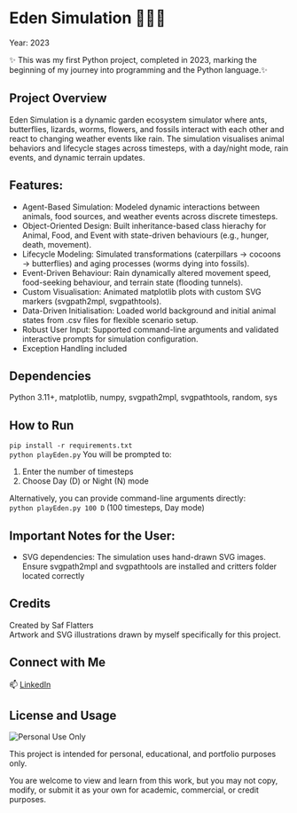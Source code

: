 # Eden Simulation 🦋🌸🌿
Year: 2023

✨ This was my first Python project, completed in 2023, marking the beginning of my journey into programming and the Python language.✨

## Project Overview
Eden Simulation is a dynamic garden ecosystem simulator where ants, butterflies, lizards, worms, flowers, and fossils interact with each other and react to changing weather events like rain. The simulation visualises animal behaviors and lifecycle stages across timesteps, with a day/night mode, rain events, and dynamic terrain updates.

## Features:
- Agent-Based Simulation: Modeled dynamic interactions between animals, food sources, and weather events across discrete timesteps.
- Object-Oriented Design: Built inheritance-based class hierachy for Animal, Food, and Event with state-driven behaviours (e.g., hunger, death, movement).
- Lifecycle Modeling: Simulated transformations (caterpillars → cocoons → butterflies) and aging processes (worms dying into fossils).
- Event-Driven Behaviour: Rain dynamically altered movement speed, food-seeking behaviour, and terrain state (flooding tunnels).
- Custom Visualisation: Animated matplotlib plots with custom SVG markers (svgpath2mpl, svgpathtools).
- Data-Driven Initialisation: Loaded world background and initial animal states from .csv files for flexible scenario setup.
- Robust User Input: Supported command-line arguments and validated interactive prompts for simulation configuration.
- Exception Handling included

## Dependencies
Python 3.11+, matplotlib, numpy, svgpath2mpl, svgpathtools, random, sys

## How to Run
`pip install -r requirements.txt`  
`python playEden.py`
You will be prompted to:
1. Enter the number of timesteps
2. Choose Day (D) or Night (N) mode

Alternatively, you can provide command-line arguments directly:  
`python playEden.py 100 D`  (100 timesteps, Day mode)


## Important Notes for the User:
- SVG dependencies: The simulation uses hand-drawn SVG images. Ensure svgpath2mpl and svgpathtools are installed and critters folder located correctly

## Credits
Created by Saf Flatters  
Artwork and SVG illustrations drawn by myself specifically for this project.

## Connect with Me
📫 [LinkedIn](https://www.linkedin.com/in/safflatters/)

## License and Usage
![Personal Use Only](https://img.shields.io/badge/Personal%20Use-Only-blueviolet?style=for-the-badge)

This project is intended for personal, educational, and portfolio purposes only.

You are welcome to view and learn from this work, but you may not copy, modify, or submit it as your own for academic, commercial, or credit purposes.

